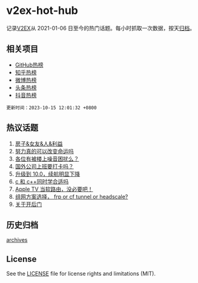 # v2ex-hot-hub

 记录[V2EX](https://www.v2ex.com/)从 2021-01-06 日至今的热门话题。每小时抓取一次数据，按天[归档](archives)。
 
 ## 相关项目

- [GitHub热榜](https://github.com/it985/github-hot-hub)
- [知乎热榜](https://github.com/it985/zhihu-hot-hub)
- [微博热榜](https://github.com/it985/weibo-hot-hub)
- [头条热榜](https://github.com/it985/toutiao-hot-hub)
- [抖音热榜](https://github.com/it985/douyin-hot-hub)


 `更新时间：2023-10-15 12:01:32 +0800`

## 热议话题

1. [房子&女友&人&利益](https://www.v2ex.com/t/981950)
1. [努力真的可以改变命运吗](https://www.v2ex.com/t/982033)
1. [各位有被楼上噪音困扰么？](https://www.v2ex.com/t/981942)
1. [国外公司上班要打卡吗？](https://www.v2ex.com/t/981970)
1. [升级到 10.0，续航明显下降](https://www.v2ex.com/t/981943)
1. [c 和 c++同时学合适吗](https://www.v2ex.com/t/982016)
1. [Apple TV 当软路由，没必要吧！](https://www.v2ex.com/t/981964)
1. [组网方案选择， frp or cf tunnel or headscale?](https://www.v2ex.com/t/982006)
1. [关于开后门](https://www.v2ex.com/t/982058)

## 历史归档

[archives](archives)

## License

See the [LICENSE](LICENSE) file for license rights and limitations (MIT).
